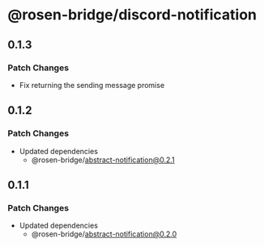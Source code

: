 # @rosen-bridge/discord-notification

## 0.1.3

### Patch Changes

- Fix returning the sending message promise

## 0.1.2

### Patch Changes

- Updated dependencies
  - @rosen-bridge/abstract-notification@0.2.1

## 0.1.1

### Patch Changes

- Updated dependencies
  - @rosen-bridge/abstract-notification@0.2.0
